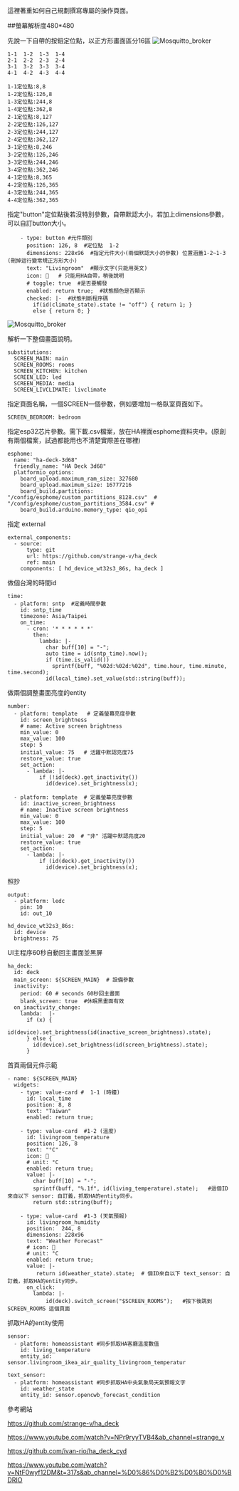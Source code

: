 這裡著重如何自己規劃撰寫專屬的操作頁面。

##螢幕解析度480*480

先說一下自帶的按鈕定位點，以正方形畫面區分16區
![Mosquitto_broker](/ha_deck_bill/image/143924.png)


    1-1  1-2  1-3  1-4
    2-1  2-2  2-3  2-4
    3-1  3-2  3-3  3-4
    4-1  4-2  4-3  4-4

    1-1定位點:8,8
    1-2定位點:126,8
    1-3定位點:244,8
    1-4定位點:362,8
    2-1定位點:8,127
    2-2定位點:126,127
    2-3定位點:244,127
    2-4定位點:362,127
    3-1定位點:8,246
    3-2定位點:126,246
    3-3定位點:244,246
    3-4定位點:362,246
    4-1定位點:8,365
    4-2定位點:126,365
    4-3定位點:244,365
    4-4定位點:362,365

指定"button"定位點後若沒特別參數，自帶默認大小，若加上dimensions參數，可以自訂button大小。

        - type: button #元件類別 
          position: 126, 8  #定位點  1-2 
          dimensions: 228x96  #指定元件大小(兩個默認大小的參數) 位置涵蓋1-2~1-3 (刪掉這行變常規正方形大小)
          text: "Livingroom"  #顯示文字(只能用英文)
          icon: 󰀛   # 只能用HA自帶，稍後說明
          # toggle: true  #是否要觸發
          enabled: return true;  #狀態顏色是否顯示
          checked: |-  #狀態判斷程序碼
            if(id(climate_state).state != "off") { return 1; }
            else { return 0; }
            
![Mosquitto_broker](/ha_deck_bill/image/152844.png)

解析一下整個畫面說明。

    substitutions:
      SCREEN_MAIN: main
      SCREEN_ROOMS: rooms
      SCREEN_KITCHEN: kitchen
      SCREEN_LED: led
      SCREEN_MEDIA: media
      SCREEN_LIVCLIMATE: livclimate
      
指定頁面名稱，一個SCREEN一個參數，例如要增加一格臥室頁面如下。

    SCREEN_BEDROOM: bedroom

指定esp32芯片參數。需下載.csv檔案，放在HA裡面esphome資料夾中。(原創有兩個檔案，試過都能用也不清楚實際差在哪裡)

    esphome:
      name: "ha-deck-3d68"
      friendly_name: "HA Deck 3d68"
      platformio_options:
        board_upload.maximum_ram_size: 327680
        board_upload.maximum_size: 16777216
        board_build.partitions: "/config/esphome/custom_partitions_8128.csv"  # "/config/esphome/custom_partitions_3584.csv" #
        board_build.arduino.memory_type: qio_opi

指定 external

    external_components:
      - source:
          type: git
          url: https://github.com/strange-v/ha_deck
          ref: main
        components: [ hd_device_wt32s3_86s, ha_deck ]

做個台灣的時間id

    time:
      - platform: sntp  #定義時間參數
        id: sntp_time
        timezone: Asia/Taipei
        on_time:
          - cron: '* * * * * *'
            then:
              lambda: |-
                char buff[10] = "-";
                auto time = id(sntp_time).now();
                if (time.is_valid())
                  sprintf(buff, "%02d:%02d:%02d", time.hour, time.minute, time.second);
                id(local_time).set_value(std::string(buff));

做兩個調整畫面亮度的entity
                
    number:
      - platform: template   # 定義螢幕亮度參數
        id: screen_brightness
        # name: Active screen brightness
        min_value: 0
        max_value: 100
        step: 5
        initial_value: 75   # 活躍中默認亮度75
        restore_value: true
        set_action:
          - lambda: |-
              if (!id(deck).get_inactivity())
                id(device).set_brightness(x);
    
      - platform: template  # 定義螢幕亮度參數
        id: inactive_screen_brightness
        # name: Inactive screen brightness
        min_value: 0
        max_value: 100
        step: 5
        initial_value: 20  # "非" 活躍中默認亮度20
        restore_value: true
        set_action:
          - lambda: |-
              if (id(deck).get_inactivity())
                id(device).set_brightness(x);

照抄

    output:
      - platform: ledc  
        pin: 10
        id: out_10
        
    hd_device_wt32s3_86s:
      id: device
      brightness: 75            

UI主程序60秒自動回主畫面並黑屏

    ha_deck:
      id: deck
      main_screen: ${SCREEN_MAIN}  # 設備參數
      inactivity:
        period: 60 # seconds 60秒回主畫面
        blank_screen: true  #休眠黑畫面有效
      on_inactivity_change:
        lambda:  |-
          if (x) {
            id(device).set_brightness(id(inactive_screen_brightness).state);
          } else {
            id(device).set_brightness(id(screen_brightness).state);
          }

首頁兩個元件示範
    
    - name: ${SCREEN_MAIN} 
      widgets:
        - type: value-card #  1-1 (時鐘)
          id: local_time
          position: 8, 8
          text: "Taiwan"
          enabled: return true;

        - type: value-card  #1-2 (溫度)
          id: livingroom_temperature
          position: 126, 8  
          text: "°C"
          icon: 󰔏
          # unit: °C
          enabled: return true;
          value: |-
            char buff[10] = "-";
            sprintf(buff, "%.1f", id(living_temperature).state);   #這個ID來自以下 sensor: 自訂義，抓取HA的entity同步。
            return std::string(buff);  

        - type: value-card  #1-3 (天氣預報)
          id: livingroom_humidity
          position:  244, 8
          dimensions: 228x96          
          text: "Weather Forecast"
          # icon: 󰖎
          # unit: °C
          enabled: return true;
          value: |-
             return id(weather_state).state;  # 個ID來自以下 text_sensor: 自訂義，抓取HA的entity同步。
          on_click:
            lambda: |-
                id(deck).switch_screen("$SCREEN_ROOMS");   #按下後跳到SCREEN_ROOMS 這個頁面

抓取HA的entity使用                    

    sensor:
      - platform: homeassistant #同步抓取HA客廳溫度數值
        id: living_temperature
        entity_id: sensor.livingroom_ikea_air_quality_livingroom_temperatur

    text_sensor:
      - platform: homeassistant #同步抓取HA中央氣象局天氣預報文字
        id: weather_state
        entity_id: sensor.opencwb_forecast_condition 





參考網站

https://github.com/strange-v/ha_deck

https://www.youtube.com/watch?v=NPr9ryyTVB4&ab_channel=strange_v

https://github.com/ivan-rio/ha_deck_cyd

https://www.youtube.com/watch?v=NtF0wyf12DM&t=317s&ab_channel=%D0%86%D0%B2%D0%B0%D0%BDRIO
